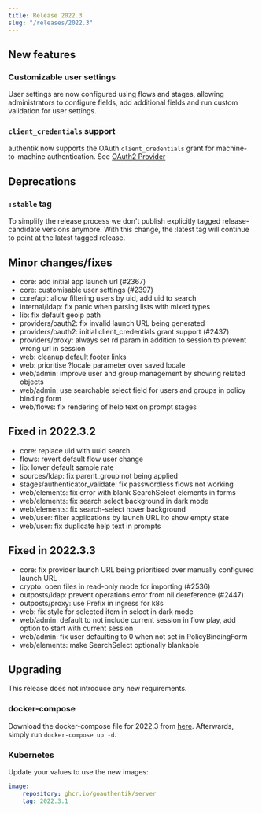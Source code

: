 ```yaml
---
title: Release 2022.3
slug: "/releases/2022.3"
---
```


## New features

### Customizable user settings

User settings are now configured using flows and stages, allowing administrators to configure fields, add additional fields and run custom validation for user settings.

### `client_credentials` support

authentik now supports the OAuth `client_credentials` grant for machine-to-machine authentication. See [OAuth2 Provider](../providers/oauth2)

## Deprecations

### `:stable` tag

To simplify the release process we don't publish explicitly tagged release-candidate versions anymore. With this change, the :latest tag will continue to point at the latest tagged release.

## Minor changes/fixes

-   core: add initial app launch url (#2367)
-   core: customisable user settings (#2397)
-   core/api: allow filtering users by uid, add uid to search
-   internal/ldap: fix panic when parsing lists with mixed types
-   lib: fix default geoip path
-   providers/oauth2: fix invalid launch URL being generated
-   providers/oauth2: initial client_credentials grant support (#2437)
-   providers/proxy: always set rd param in addition to session to prevent wrong url in session
-   web: cleanup default footer links
-   web: prioritise ?locale parameter over saved locale
-   web/admin: improve user and group management by showing related objects
-   web/admin: use searchable select field for users and groups in policy binding form
-   web/flows: fix rendering of help text on prompt stages

## Fixed in 2022.3.2

-   core: replace uid with uuid search
-   flows: revert default flow user change
-   lib: lower default sample rate
-   sources/ldap: fix parent_group not being applied
-   stages/authenticator_validate: fix passwordless flows not working
-   web/elements: fix error with blank SearchSelect elements in forms
-   web/elements: fix search select background in dark mode
-   web/elements: fix search-select hover background
-   web/user: filter applications by launch URL lto show empty state
-   web/user: fix duplicate help text in prompts

## Fixed in 2022.3.3

-   core: fix provider launch URL being prioritised over manually configured launch URL
-   crypto: open files in read-only mode for importing (#2536)
-   outposts/ldap: prevent operations error from nil dereference (#2447)
-   outposts/proxy: use Prefix in ingress for k8s
-   web: fix style for selected item in select in dark mode
-   web/admin: default to not include current session in flow play, add option to start with current session
-   web/admin: fix user defaulting to 0 when not set in PolicyBindingForm
-   web/elements: make SearchSelect optionally blankable

## Upgrading

This release does not introduce any new requirements.

### docker-compose

Download the docker-compose file for 2022.3 from [here](https://goauthentik.io/version/2022.3/docker-compose.yml). Afterwards, simply run `docker-compose up -d`.

### Kubernetes

Update your values to use the new images:

```yaml
image:
    repository: ghcr.io/goauthentik/server
    tag: 2022.3.1
```

